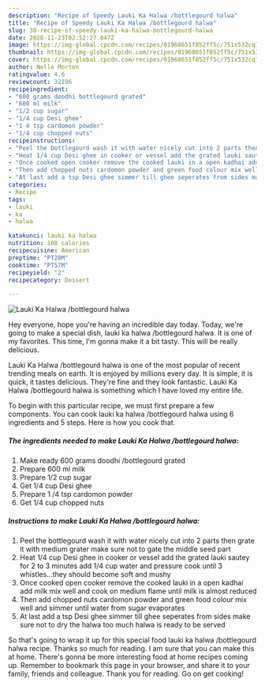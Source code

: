 ```yaml
---
description: "Recipe of Speedy Lauki Ka Halwa /bottlegourd halwa"
title: "Recipe of Speedy Lauki Ka Halwa /bottlegourd halwa"
slug: 30-recipe-of-speedy-lauki-ka-halwa-bottlegourd-halwa
date: 2020-11-23T02:52:27.047Z
image: https://img-global.cpcdn.com/recipes/01968651f852ff5c/751x532cq70/lauki-ka-halwa-bottlegourd-halwa-recipe-main-photo.jpg
thumbnail: https://img-global.cpcdn.com/recipes/01968651f852ff5c/751x532cq70/lauki-ka-halwa-bottlegourd-halwa-recipe-main-photo.jpg
cover: https://img-global.cpcdn.com/recipes/01968651f852ff5c/751x532cq70/lauki-ka-halwa-bottlegourd-halwa-recipe-main-photo.jpg
author: Nelle Morton
ratingvalue: 4.6
reviewcount: 32196
recipeingredient:
- "600 grams doodhi bottlegourd grated"
- "600 ml milk"
- "1/2 cup sugar"
- "1/4 cup Desi ghee"
- "1 4 tsp cardomon powder"
- "1/4 cup chopped nuts"
recipeinstructions:
- "Peel the bottlegourd wash it with water nicely cut into 2 parts then grate it with medium grater make sure not to gate the middle seed part"
- "Heat 1/4 cup Desi ghee in cooker or vessel add the grated lauki sautey for 2 to 3 minutes add 1/4 cup water and pressure cook until 3 whistles...they should become soft and mushy"
- "Once cooked open cooker remove the cooked lauki in a open kadhai add milk mix well and cook on medium flame until milk is almost reduced"
- "Then add chopped nuts cardomon powder and green food colour mix well and simmer until water from sugar evaporates"
- "At last add a tsp Desi ghee simmer till ghee seperates from sides make sure not to dry the halwa too much halwa is ready to be served"
categories:
- Recipe
tags:
- lauki
- ka
- halwa

katakunci: lauki ka halwa 
nutrition: 108 calories
recipecuisine: American
preptime: "PT28M"
cooktime: "PT57M"
recipeyield: "2"
recipecategory: Dessert

---
```



![Lauki Ka Halwa /bottlegourd halwa](https://img-global.cpcdn.com/recipes/01968651f852ff5c/751x532cq70/lauki-ka-halwa-bottlegourd-halwa-recipe-main-photo.jpg)

Hey everyone, hope you're having an incredible day today. Today, we're going to make a special dish, lauki ka halwa /bottlegourd halwa. It is one of my favorites. This time, I'm gonna make it a bit tasty. This will be really delicious.

Lauki Ka Halwa /bottlegourd halwa is one of the most popular of recent trending meals on earth. It is enjoyed by millions every day. It is simple, it is quick, it tastes delicious. They're fine and they look fantastic. Lauki Ka Halwa /bottlegourd halwa is something which I have loved my entire life.




To begin with this particular recipe, we must first prepare a few components. You can cook lauki ka halwa /bottlegourd halwa using 6 ingredients and 5 steps. Here is how you cook that.

<!--inarticleads1-->

##### The ingredients needed to make Lauki Ka Halwa /bottlegourd halwa:

1. Make ready 600 grams doodhi /bottlegourd grated
1. Prepare 600 ml milk
1. Prepare 1/2 cup sugar
1. Get 1/4 cup Desi ghee
1. Prepare 1 /4 tsp cardomon powder
1. Get 1/4 cup chopped nuts




<!--inarticleads2-->

##### Instructions to make Lauki Ka Halwa /bottlegourd halwa:

1. Peel the bottlegourd wash it with water nicely cut into 2 parts then grate it with medium grater make sure not to gate the middle seed part
1. Heat 1/4 cup Desi ghee in cooker or vessel add the grated lauki sautey for 2 to 3 minutes add 1/4 cup water and pressure cook until 3 whistles...they should become soft and mushy
1. Once cooked open cooker remove the cooked lauki in a open kadhai add milk mix well and cook on medium flame until milk is almost reduced
1. Then add chopped nuts cardomon powder and green food colour mix well and simmer until water from sugar evaporates
1. At last add a tsp Desi ghee simmer till ghee seperates from sides make sure not to dry the halwa too much halwa is ready to be served




So that's going to wrap it up for this special food lauki ka halwa /bottlegourd halwa recipe. Thanks so much for reading. I am sure that you can make this at home. There's gonna be more interesting food at home recipes coming up. Remember to bookmark this page in your browser, and share it to your family, friends and colleague. Thank you for reading. Go on get cooking!
